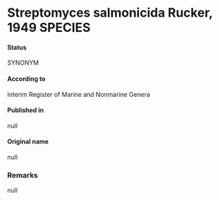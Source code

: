 # Streptomyces salmonicida Rucker, 1949 SPECIES

#### Status
SYNONYM

#### According to
Interim Register of Marine and Nonmarine Genera

#### Published in
null

#### Original name
null

### Remarks
null